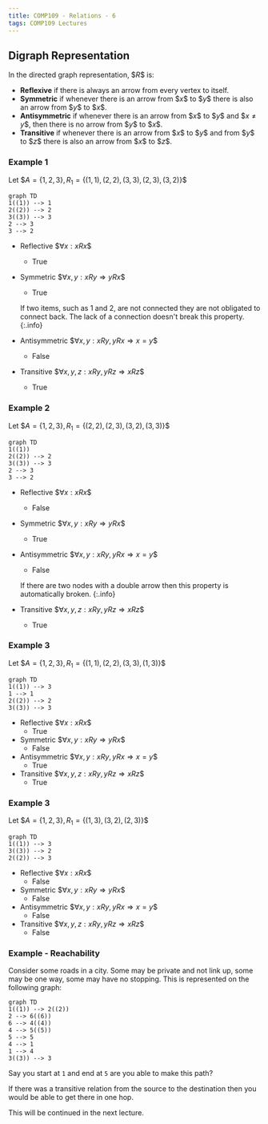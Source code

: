 ```yaml
---
title: COMP109 - Relations - 6
tags: COMP109 Lectures
---
```

## Digraph Representation
In the directed graph representation, \$$R\$$ is:

* **Reflexive** if there is always an arrow from every vertex to itself.
* **Symmetric** if whenever there is an arrow from \$$x\$$ to \$$y\$$ there is also an arrow from \$$y\$$ to \$$x\$$.
* **Antisymmetric** if  whenever there is an arrow from \$$x\$$ to \$$y\$$ and \$$x\neq y\$$, then there is no arrow from \$$y\$$ to \$$x\$$.
* **Transitive** if whenever there is an arrow from \$$x\$$ to \$$y\$$ and from \$$y\$$ to \$$z\$$ there is also an arrow from \$$x\$$ to \$$z\$$.

### Example 1
Let \$$A=\{1,2,3\},R_1=\{(1,1),(2,2),(3,3),(2,3),(3,2)\}\$$

```mermaid
graph TD
1((1)) --> 1
2((2)) --> 2
3((3)) --> 3
2 --> 3
3 --> 2
```

* Reflective \$$\forall x:xRx\$$
	* True
* Symmetric \$$\forall x,y: xRy\Rightarrow yRx\$$
	* True
		
	If two items, such as 1 and 2, are not connected they are not obligated to connect back. The lack of a connection doesn't break this property.
	{:.info}
* Antisymmetric \$$\forall x,y:xRy,yRx\Rightarrow x=y\$$
	* False
* Transitive \$$\forall x,y,z:xRy,yRz\Rightarrow xRz\$$
	* True

### Example 2
Let \$$A=\{1,2,3\},R_1=\{(2,2),(2,3),(3,2),(3,3)\}\$$

```mermaid
graph TD
1((1))
2((2)) --> 2
3((3)) --> 3
2 --> 3
3 --> 2
```

* Reflective \$$\forall x:xRx\$$
	* False
* Symmetric \$$\forall x,y: xRy\Rightarrow yRx\$$
	* True
* Antisymmetric \$$\forall x,y:xRy,yRx\Rightarrow x=y\$$
	* False
	
	If there are two nodes with a double arrow then this property is automatically broken.
	{:.info}
* Transitive \$$\forall x,y,z:xRy,yRz\Rightarrow xRz\$$
	* True
	
### Example 3
Let \$$A=\{1,2,3\},R_1=\{(1,1),(2,2),(3,3),(1,3)\}\$$

```mermaid
graph TD
1((1)) --> 3
1 --> 1
2((2)) --> 2
3((3)) --> 3
```

* Reflective \$$\forall x:xRx\$$
	* True
* Symmetric \$$\forall x,y: xRy\Rightarrow yRx\$$
	* False
* Antisymmetric \$$\forall x,y:xRy,yRx\Rightarrow x=y\$$
	* True
* Transitive \$$\forall x,y,z:xRy,yRz\Rightarrow xRz\$$
	* True
	
### Example 3
Let \$$A=\{1,2,3\},R_1=\{(1,3),(3,2),(2,3)\}\$$

```mermaid
graph TD
1((1)) --> 3
3((3)) --> 2
2((2)) --> 3
```

* Reflective \$$\forall x:xRx\$$
	* False
* Symmetric \$$\forall x,y: xRy\Rightarrow yRx\$$
	* False
* Antisymmetric \$$\forall x,y:xRy,yRx\Rightarrow x=y\$$
	* False
* Transitive \$$\forall x,y,z:xRy,yRz\Rightarrow xRz\$$
	* False
	
### Example - Reachability
Consider some roads in a city. Some may be private and not link up, some may be one way, some may have no stopping. This is represented on the following graph:

```mermaid
graph TD
1((1)) --> 2((2))
2 --> 6((6))
6 --> 4((4))
4 --> 5((5))
5 --> 5
4 --> 1
1 --> 4
3((3)) --> 3
```

Say you start at `1` and end at `5` are you able to make this path?

If there was a transitive relation from the source to the destination then you would be able to get there in one hop.

This will be continued in the next lecture.